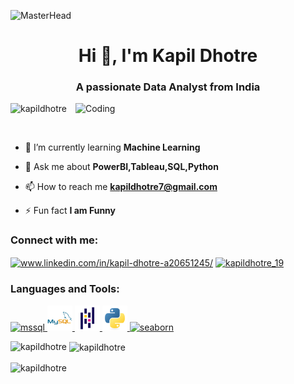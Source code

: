  ![MasterHead](https://deeptechbytes.com/wp-content/uploads/2021/05/data-analytics.jpg)
<h1 align="center">Hi 👋, I'm Kapil Dhotre</h1>
<h3 align="center">A passionate Data Analyst from India</h3>
<img align="right" alt="Coding" width="400" src="https://i.pinimg.com/originals/91/16/8b/91168b4873f6659b3e9fdfe4b89cd864.gif">

<p align="left"> <img src="https://komarev.com/ghpvc/?username=kapildhotre&label=Profile%20views&color=0e75b6&style=flat" alt="kapildhotre" /> </p>

<p align="left"> <a href="https://twitter.com/" target="blank"><img src="https://img.shields.io/twitter/follow/?logo=twitter&style=for-the-badge" alt="" /></a> </p>

- 🌱 I’m currently learning **Machine Learning**

- 💬 Ask me about **PowerBI,Tableau,SQL,Python**

- 📫 How to reach me **kapildhotre7@gmail.com**

- ⚡ Fun fact **I am Funny**

<h3 align="left">Connect with me:</h3>
<p align="left">
<a href="https://linkedin.com/in/www.linkedin.com/in/kapil-dhotre-a20651245/" target="blank"><img align="center" src="https://raw.githubusercontent.com/rahuldkjain/github-profile-readme-generator/master/src/images/icons/Social/linked-in-alt.svg" alt="www.linkedin.com/in/kapil-dhotre-a20651245/" height="30" width="40" /></a>
<a href="https://instagram.com/kapildhotre_19" target="blank"><img align="center" src="https://raw.githubusercontent.com/rahuldkjain/github-profile-readme-generator/master/src/images/icons/Social/instagram.svg" alt="kapildhotre_19" height="30" width="40" /></a>
</p>

<h3 align="left">Languages and Tools:</h3>
<p align="left"> <a href="https://www.microsoft.com/en-us/sql-server" target="_blank" rel="noreferrer"> <img src="https://www.svgrepo.com/show/303229/microsoft-sql-server-logo.svg" alt="mssql" width="40" height="40"/> </a> <a href="https://www.mysql.com/" target="_blank" rel="noreferrer"> <img src="https://raw.githubusercontent.com/devicons/devicon/master/icons/mysql/mysql-original-wordmark.svg" alt="mysql" width="40" height="40"/> </a> <a href="https://pandas.pydata.org/" target="_blank" rel="noreferrer"> <img src="https://raw.githubusercontent.com/devicons/devicon/2ae2a900d2f041da66e950e4d48052658d850630/icons/pandas/pandas-original.svg" alt="pandas" width="40" height="40"/> </a> <a href="https://www.python.org" target="_blank" rel="noreferrer"> <img src="https://raw.githubusercontent.com/devicons/devicon/master/icons/python/python-original.svg" alt="python" width="40" height="40"/> </a> <a href="https://seaborn.pydata.org/" target="_blank" rel="noreferrer"> <img src="https://seaborn.pydata.org/_images/logo-mark-lightbg.svg" alt="seaborn" width="40" height="40"/> </a> </p>

<p><img align="left" src="https://github-readme-stats.vercel.app/api/top-langs?username=kapildhotre&show_icons=true&locale=en&layout=compact" alt="kapildhotre" /></p>

<p>&nbsp;<img align="center" src="https://github-readme-stats.vercel.app/api?username=kapildhotre&show_icons=true&locale=en" alt="kapildhotre" /></p>

<p><img align="center" src="https://github-readme-streak-stats.herokuapp.com/?user=kapildhotre&" alt="kapildhotre" /></p>
